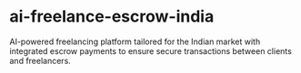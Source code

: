 # ai-freelance-escrow-india
AI-powered freelancing platform tailored for the Indian market with integrated escrow payments to ensure secure transactions between clients and freelancers.
